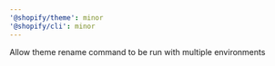 ```yaml
---
'@shopify/theme': minor
'@shopify/cli': minor
---
```


Allow theme rename command to be run with multiple environments
